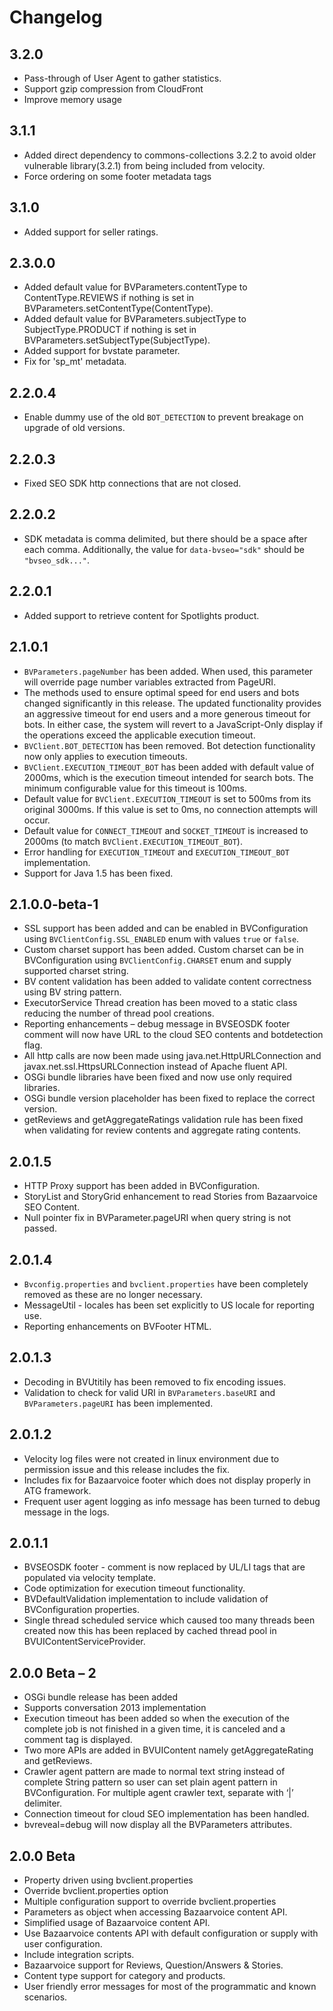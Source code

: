 # Changelog
## 3.2.0
* Pass-through of User Agent to gather statistics.
* Support gzip compression from CloudFront
* Improve memory usage

## 3.1.1
* Added direct dependency to commons-collections 3.2.2 to avoid older vulnerable library(3.2.1) from being included from velocity. 
* Force ordering on some footer metadata tags

## 3.1.0

* Added support for seller ratings.

## 2.3.0.0

* Added default value for BVParameters.contentType to ContentType.REVIEWS if
nothing is set in BVParameters.setContentType(ContentType).
* Added default value for BVParameters.subjectType to SubjectType.PRODUCT if
nothing is set in BVParameters.setSubjectType(SubjectType).
* Added support for bvstate parameter.
* Fix for 'sp_mt' metadata.

## 2.2.0.4

* Enable dummy use of the old `BOT_DETECTION` to prevent breakage on
upgrade of old versions.

## 2.2.0.3

* Fixed SEO SDK http connections that are not closed.

## 2.2.0.2

* SDK metadata is comma delimited, but there should be a space after
each comma. Additionally, the value for `data-bvseo="sdk"` should be
`"bvseo_sdk..."`.

## 2.2.0.1

* Added support to retrieve content for Spotlights product.

## 2.1.0.1

* `BVParameters.pageNumber` has been added. When used, this parameter will
override page number variables extracted from PageURI.
* The methods used to ensure optimal speed for end users and bots changed
significantly in this release. The updated functionality provides an aggressive
timeout for end users and a more generous timeout for bots. In either case, the
system will revert to a JavaScript-Only display if the operations exceed the
applicable execution timeout.
* `BVClient.BOT_DETECTION` has been removed. Bot detection functionality now
only applies to execution timeouts.
* `BVClient.EXECUTION_TIMEOUT_BOT` has been added with default value of 2000ms,
which is the execution timeout intended for search bots. The minimum
configurable value for this timeout is 100ms.
* Default value for `BVClient.EXECUTION_TIMEOUT` is set to 500ms from its
original 3000ms. If this value is set to 0ms, no connection attempts will
occur.
* Default value for `CONNECT_TIMEOUT` and `SOCKET_TIMEOUT` is increased to
2000ms (to match `BVClient.EXECUTION_TIMEOUT_BOT`).
* Error handling for `EXECUTION_TIMEOUT` and `EXECUTION_TIMEOUT_BOT`
implementation.
* Support for Java 1.5 has been fixed.

## 2.1.0.0-beta-1

* SSL support has been added and can be enabled in BVConfiguration using
`BVClientConfig.SSL_ENABLED` enum with values `true` or `false`.
* Custom charset support has been added. Custom charset can be in
BVConfiguration using `BVClientConfig.CHARSET` enum and supply supported
charset string.
* BV content validation has been added to validate content correctness using BV
string pattern.
* ExecutorService Thread creation has been moved to a static class reducing the
number of thread pool creations.
* Reporting enhancements – debug message in BVSEOSDK footer comment will now
have URL to the cloud SEO contents and botdetection flag.
* All http calls are now been made using java.net.HttpURLConnection and
javax.net.ssl.HttpsURLConnection instead of Apache fluent API.
* OSGi bundle libraries have been fixed and now use only required libraries.
* OSGi bundle version placeholder has been fixed to replace the correct
version.
* getReviews and getAggregateRatings validation rule has been fixed when
validating for review contents and aggregate rating contents.

## 2.0.1.5

* HTTP Proxy support has been added in BVConfiguration.
* StoryList and StoryGrid enhancement to read Stories from Bazaarvoice SEO
Content.
* Null pointer fix in BVParameter.pageURI when query string is not passed.

## 2.0.1.4

* `Bvconfig.properties` and `bvclient.properties` have been completely removed
as these are no longer necessary.
* MessageUtil - locales has been set explicitly to US locale for reporting use.
* Reporting enhancements on BVFooter HTML.

## 2.0.1.3

* Decoding in BVUtitily has been removed to fix encoding issues.
* Validation to check  for valid URI in `BVParameters.baseURI` and
`BVParameters.pageURI` has been implemented.

## 2.0.1.2

* Velocity log files were not created in linux environment due to permission
issue and this release includes the fix.
* Includes fix for Bazaarvoice footer which does not display properly in ATG
framework.
* Frequent user agent logging as info message has been turned to debug message
in the logs.

## 2.0.1.1

* BVSEOSDK footer - comment is now replaced by UL/LI tags that are populated
via velocity template.
* Code optimization for execution timeout functionality.
* BVDefaultValidation implementation to include validation of BVConfiguration
properties.
* Single thread scheduled service which caused too many threads been created
now this has been replaced by cached thread pool in
BVUIContentServiceProvider.

## 2.0.0 Beta – 2

* OSGi bundle release has been added
* Supports conversation 2013 implementation
* Execution timeout has been added so when the execution of the complete job is
not finished in a given time, it is canceled and a comment tag is displayed.
* Two more APIs are added in BVUIContent namely getAggregateRating and
getReviews.
* Crawler agent pattern are made to normal text string instead of complete
String pattern so user can set plain agent pattern in BVConfiguration. For
multiple agent crawler text, separate with ‘|’ delimiter.
* Connection timeout for cloud SEO implementation has been handled.
* bvreveal=debug will now display all the BVParameters attributes.

## 2.0.0 Beta

* Property driven using bvclient.properties
* Override bvclient.properties option
* Multiple configuration support to override bvclient.properties
* Parameters as object when accessing Bazaarvoice content API.
* Simplified usage of Bazaarvoice content API.
* Use Bazaarvoice contents API with default configuration or supply with user
configuration.
* Include integration scripts.
* Bazaarvoice support for Reviews, Question/Answers & Stories.
* Content type support for category and products.
* User friendly error messages for most of the programmatic and known
scenarios.
